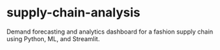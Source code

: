 # supply-chain-analysis
Demand forecasting and analytics dashboard for a fashion supply chain using Python, ML, and Streamlit.
